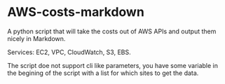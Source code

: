 # AWS-costs-markdown
A python script that will take the costs out of AWS APIs and output them nicely in Markdown.

Services: EC2, VPC, CloudWatch, S3, EBS.

The script doe not support cli like parameters, you have some variable in the begining of the script with a list for which sites to get the data.


